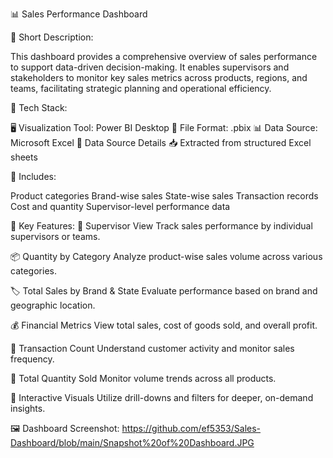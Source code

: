 📊 Sales Performance Dashboard

📝 Short Description:

This dashboard provides a comprehensive overview of sales performance to support data-driven decision-making. It enables supervisors and stakeholders to monitor key sales metrics across products, regions, and teams, facilitating strategic planning and operational efficiency.

🧰 Tech Stack:

🖥️ Visualization Tool: Power BI Desktop
📄 File Format: .pbix
📊 Data Source: Microsoft Excel
📂 Data Source Details
📥 Extracted from structured Excel sheets

📌 Includes:

Product categories
Brand-wise sales
State-wise sales
Transaction records
Cost and quantity
Supervisor-level performance data

🌟 Key Features:
👤 Supervisor View
Track sales performance by individual supervisors or teams.

📦 Quantity by Category
Analyze product-wise sales volume across various categories.

🏷️ Total Sales by Brand & State
Evaluate performance based on brand and geographic location.

💰 Financial Metrics
View total sales, cost of goods sold, and overall profit.

🧾 Transaction Count
Understand customer activity and monitor sales frequency.

🔢 Total Quantity Sold
Monitor volume trends across all products.

🎯 Interactive Visuals
Utilize drill-downs and filters for deeper, on-demand insights.

🖼️ Dashboard Screenshot:
https://github.com/ef5353/Sales-Dashboard/blob/main/Snapshot%20of%20Dashboard.JPG
